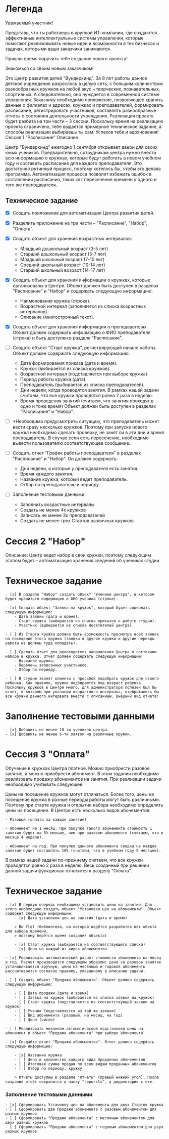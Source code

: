 # Легенда

Уважаемый участник!

Представь, что ты работаешь в крупной ИТ-компании, где создаются эффективные интеллектуальные системы управления, которые помогают реализовывать новые идеи и возможности в тех бизнесах и задачах, которыми ваши заказчики занимаются.

Пришло время поручить тебе создание нового проекта!

Знакомься со своим новым заказчиком!

Это Центр развития детей "Вундеркинд". За 8 лет работы данное детское учреждение разрослось в целую сеть, с большим количеством разнообразных кружков на любой вкус – творческих, познавательных, спортивных.
А следовательно, оно нуждается в современной системе управления. Заказчику необходимо приложение, позволяющее хранить данные о филиалах и адресах, кружках и преподавателей, формировать расписание, регистрировать участников, составлять разнообразные отчеты о состоянии деятельности учреждения.
Реализация проекта будет разбита на три части – 3 сессии. Поскольку время на реализацию проекта ограничено, тебе выдается примерное техническое задание, а способы реализации выбираешь ты сам.
Успехов тебе и вдохновения!
Сессия 1 "Расписание"
Описание

Центр "Вундеркинд" ежегодно 1 сентября открывает двери для своих юных учеников. Предварительно, сотрудникам центра нужно внести всю информацию о кружках, которые будут работать в новом учебном году и составить расписание для каждого преподавателя. Это достаточно рутинный процесс, поэтому хотелось бы, чтобы это делала программа. Автоматизация процесса позволит избежать ошибок в составлении расписания, таких как пересечение времени у одного и того же преподавателя.

## Техническое задание

- [x] Создать приложение для автоматизации Центра развития детей.

- [x] Разделить приложение на три части – "Расписание", "Набор", "Оплата".

- [x] Создать объект для хранения возрастных интервалов:
    - Младший дошкольный возраст (3-5 лет)
    - Старший дошкольный возраст (5-7 лет)
    - Младший школьный возраст (7-10 лет)
    - Средний школьный возраст (10-14 лет)
    - Старший школьный возраст (14-17 лет)

- [x] Создать объект для хранения информации о кружках, которые организованы в Центре. Объект должен быть доступен в разделах "Расписание" и "Набор" и содержать следующую информацию:

    - Наименование кружка (строка).
    - Возрастной интервал (заполняется из списка возрастных интервалов).
    - Описание (многострочный текст).

- [x] Создать объект для хранения информации о преподавателях. Объект должен содержать информацию о ФИО преподавателя (строка) и быть доступен в разделе "Расписание".

- [ ] Создать объект "Старт кружка", регистрирующий начало работы. Объект должен содержать следующую информацию:
    - Дата формирования приказа (дата и время).
    - Кружок (выбирается из списка кружков).
    - Возрастной интервал (подставляется при выборе кружка)
    - Период работы кружка (дата).
    - Преподаватель (выбирается из списка преподавателей).
    - Дни недели, когда проводятся занятия. В рамках нашей задачи считаем, что все кружки проводятся ровно 2 раза в неделю.
    - Время проведения занятий (считаем, что занятия проходят в одно и тоже время)
Объект должен быть доступен в разделах "Расписание" и "Набор".

- [ ] \*Необходимо предусмотреть ситуацию, что преподаватель может вести сразу несколько кружков. Поэтому при запуске нового кружка необходимо сделать проверку, не занят ли в эти дни и время преподаватель. В случае если есть пересечение, необходимо вывести пользователю соответствующее сообщение.

- [ ] Создать отчет "График работы преподавателя" в разделах "Расписание" и "Набор". Он должен содержать:

    - Дни недели, в которые у преподавателя есть занятия.
    - Время каждого занятия.
    - Название кружка, который ведет преподаватель.
    - Отбор по преподавателю и периоду.

- [ ] Заполнение тестовыми данными

    - Заполнить возрастные интервалы
    - Создать не менее 4х кружков
    - Записать не менее 3х преподавателей
    - Создать не менее трех Стартов различных кружков

# Сессия 2 "Набор"

Описание: Центр ведет набор в свои кружки, поэтому следующим этапом будет – автоматизация хранения сведений об учениках студии.

# Техническое задание

    - [x] В разделе "Набор" создать объект "Ученики центра", в котором будет храниться информация о ФИО ученика (строка).

    - [x] Создать объект "Заявка на кружок", который будет содержать следующую информацию:
        - Дата заявки (дата и время).
        - Старт кружка (выбирается из списка приказов о работе студии).
        - Участник (выбирается из списка посетителей центра).

    - [ ] Из Старта кружка должна быть возможность просмотра всех заявок на посещение этого кружка (заявки в другие кружки и другие периоды работы не должны туда попадать).

    - [ ] Сделать отчет для руководителя направления Центра о состоянии набора в кружка. Отчет должен содержать следующую информацию:
        - Название кружка.
        - Перечень записанных участников.
        - Отбор по периоду.

    - [ ] В студию звонят клиенты с просьбой подобрать кружок для своего ребенка. Как правило, кружки подбираются под возраст ребенка. Поскольку кружков в Центре много, для администратора полезен был бы отчет, в котором при указании возрастного интервала, отображались бы все кружки данного интервала вместе с описанием. Внешний вид отчета:

# Заполнение тестовыми данными

    - [x] Добавить не менее 10-ти учеников центра.
    - [x] Добавить не менее 6-ти заявок на различные кружки.

# Сессия 3 "Оплата"

Обучение в кружках Центра платное. Можно приобрести разовое занятие, а можно приобрести абонемент. В этом задании необходимо реализовать продажу абонементов на занятия. При реализации задачи необходимо учитывать следующее:

Цены на посещение кружков могут отличаться. Более того, цены на посещение кружка в разные периоды работы могут быть различными. Поэтому при старте кружка и открытии набора необходимо определить цены на посещение.
В Центре есть несколько видов абонементов:

    - Разовый (оплата за каждое занятие)

    - Абонемент на 1 месяц. При покупке такого абонемента стоимость 1 занятия будет на 5% меньше, чем при разовом абонементе (считаем, что в месяце 4 недели).

    - Абонемент на год. При покупке данного абонемента скидка на каждое занятие будет составлять 18% (считаем, что в учебном году 9 месяцев).

В рамках нашей задачи по-прежнему считаем, что все кружки проводятся ровно 2 раза в неделю.
Весь созданный при решении данной задачи функционал относится к разделу "Оплата".

# Техническое задание

    - [x] В первую очередь необходимо установить цены на занятие. Для этого необходимо создать объект "Установка цен на абонементы". Объект содержит следующую информацию: 
        - [x] Дата установки цен на занятия (дата и время)

        > Во flet (библиотека, на которой ведётся разработка нет обекта для выбора времени,
        > поэтому берётся время создания объекта)

        - [x] Старт кружка (выбирается из соответствующего списка)
        - [x] Цены на каждый из видов абонементов. 

    - [x] Реализовать автоматический расчет стоимости абонемента на месяц и год. Расчет производится следующим образом: цена за разовое занятие устанавливается вручную, цены на месячный и годовой абонементы рассчитываются согласно правилу, указанному в описании задачи.

    - [ ] Создать объект "Продажа абонемента". Объект должен содержать следующую информацию:

        - [ ] Дата продажи (дата и время)
        - [ ] Заявка на кружок (выбирается из списка заявок на кружок)
        - [ ] Старт кружка (подставляется из соответствующей заявки на кружок)
        - [ ] Ученик (подставляется из той же заявки)
        - [ ] Вид абонемента (разовый, на месяц, на год)
        - [ ] Цена (число)

    - [ ] Реализовать механизм автоматической подстановки цены на абонемент в объект "Продажа абонемента" при выборе абонемента.

    - [x] Создайте отчет "Продажи абонементов". Отчет должен содержать следующую информацию:

        - [x] Название кружка 
        - [ ] Цена и количество каждого вида проданных абонементов
        - [ ] Итоговая сумма продаж по всем видам проданных абонементов
        - [ ] Отбор по периоду, кружку

        > Отчёты доступны в разделе "Отчёты" (правый нижний угол). После создания отчёт сохранится в папку "reporsts", в дирректории с exe.

### Заполнение тестовыми данными

    - [x] Сформировать Установку цен на абонементы для двух Стартов кружка
    - [ ] Сформировать две Продажи абонемента с разовым абонементом для разных кружков
    - [ ] Сформировать "Продажи абонемента" с месячным абонементом для двух разных кружков
    - [ ] Сформировать "Продажи абонемента" с годовым абонементом для двух разных кружков
